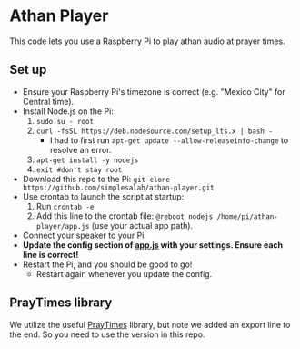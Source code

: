 # Athan Player
This code lets you use a Raspberry Pi to play athan audio at prayer times. 

## Set up
- Ensure your Raspberry Pi's timezone is correct (e.g. "Mexico City" for Central time).
- Install Node.js on the Pi: 
    1. `sudo su - root`
    2. `curl -fsSL https://deb.nodesource.com/setup_lts.x | bash -`
        - I had to first run `apt-get update --allow-releaseinfo-change` to resolve an error.
    3. `apt-get install -y nodejs`
    4. `exit #don't stay root`
- Download this repo to the Pi: `git clone https://github.com/simplesalah/athan-player.git`
- Use crontab to launch the script at startup:
    1. Run `crontab -e` 
    2. Add this line to the crontab file: `@reboot nodejs /home/pi/athan-player/app.js` (use your actual app path). 
- Connect your speaker to your Pi.
- **Update the config section of [app.js](app.js) with your settings. Ensure each line is correct!**
- Restart the Pi, and you should be good to go! 
    - Restart again whenever you update the config.

## PrayTimes library
We utilize the useful [PrayTimes](http://praytimes.org/) library, but note we added an export line to the end. So you need to use the version in this repo.
